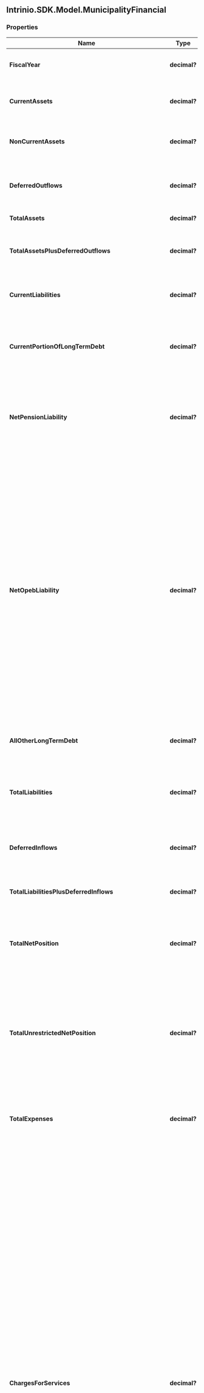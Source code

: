 ## Intrinio.SDK.Model.MunicipalityFinancial
### Properties

Name | Type | Description | Notes
------------ | ------------- | ------------- | -------------
**FiscalYear** | **decimal?** | The fiscal year from which the financial data came from | [optional] 
**CurrentAssets** | **decimal?** | Government-wide holdings that can be liquidated on short notice | [optional] 
**NonCurrentAssets** | **decimal?** | Government-wide holdings not intended for near-term liquidation | [optional] 
**DeferredOutflows** | **decimal?** | Government-wide consumptions of net position applicable to a future year | [optional] 
**TotalAssets** | **decimal?** | Government-wide holdings | [optional] 
**TotalAssetsPlusDeferredOutflows** | **decimal?** | Sum of government-wide total assets and deferred outflows of resources | [optional] 
**CurrentLiabilities** | **decimal?** | Government-wide liabilities that typically become due within one year | [optional] 
**CurrentPortionOfLongTermDebt** | **decimal?** | Government-wide portion of long term obligations, such as bond and loan debt coming due within the next year | [optional] 
**NetPensionLiability** | **decimal?** | Government-wide liability for employee pensions net of the fiduciary net position of pension plans in which the government has an interest | [optional] 
**NetOpebLiability** | **decimal?** | Government-wide liability for other postemployment benefits (OPEB). These are benefits (such as death benefits, life insurance, disability, and long-term care) that are paid in the period after employment and that are provided separately from a pension plan, as well as healthcare benefits paid in the period after employment, regardless of the manner in which they are provided. OPEB does not include termination benefits or termination payments for sick leave. Liability is reported net of any OPEB assets the government may control. | [optional] 
**AllOtherLongTermDebt** | **decimal?** | Government-wide liabilities not elsewhere classified | [optional] 
**TotalLiabilities** | **decimal?** | The sum of the Municipality&#39;s all other long term debt, net open liability, net pension liability, and current portion of long term debt | [optional] 
**DeferredInflows** | **decimal?** | Government-wide acquisitions of net position applicable to a future year | [optional] 
**TotalLiabilitiesPlusDeferredInflows** | **decimal?** | Sum of government-wide liabilities and deferred inflows of resources | [optional] 
**TotalNetPosition** | **decimal?** | Government-wide assets and deferred outflows less government-wide liabilities and deferred inflows | [optional] 
**TotalUnrestrictedNetPosition** | **decimal?** | Net amount of government-wide assets, deferred outflows of resources, liabilities, and deferred inflows of resources that are not included in the determination of net investment in capital assets or the restricted components of net position | [optional] 
**TotalExpenses** | **decimal?** | Decreases in net position that occurred during the past year, government-wide | [optional] 
**ChargesForServices** | **decimal?** | Charges for services is the term used for a broad category of program revenues that arise from charges to customers, applicants, or others who purchase, use, or directly benefit from the goods, services, or privileges provided, or are otherwise directly affected by the services. Revenues in this category include fees charged for specific services, such as water use or garbage collection; licenses and permits, such as dog licenses, liquor licenses, and building permits; operating special assessments, such as for street cleaning or special street lighting; and any other amounts charged to service recipients. Fines and forfeitures are also included in this category because they result from direct charges to those who are otherwise directly affected by a program or service, even though they receive no benefit. Payments from other governments for goods or services should be reported in this category. | [optional] 
**OperatingGrantsAndContributions** | **decimal?** | Program-specific grants and contributions - includes revenues arising from mandatory and voluntary nonexchange transactions with other governments, organizations, or individuals that are restricted for use in a particular program. Some grants and contributions consist of capital assets or resources that are restricted for capital purposes—to purchase, construct, or renovate capital assets associated with a specific program. These should be reported separately from grants and contributions that may be used either for operating expenses or for capital expenditures of the program at the discretion of the reporting government. These categories of program revenue are specifically attributable to a program and reduce the net expense of that program to the reporting government. For example, a state may provide an operating grant to a county sheriff&#39;s department for a drug-awareness-and-enforcement program. | [optional] 
**CapitalGrantsAndContributions** | **decimal?** | Program-specific grants and contributions - includes revenues arising from mandatory and voluntary nonexchange transactions with other governments, organizations, or individuals that are restricted for use in a particular program. Some grants and contributions consist of capital assets or resources that are restricted for capital purposes—to purchase, construct, or renovate capital assets associated with a specific program. These should be reported separately from grants and contributions that may be used either for operating expenses or for capital expenditures of the program at the discretion of the reporting government. These categories of program revenue are specifically attributable to a program and reduce the net expense of that program to the reporting government. For example, a state may provide a capital grant to finance construction of a new jail. | [optional] 
**GeneralRevenues** | **decimal?** | All revenues are general revenues unless they are required to be reported as program revenues. All taxes, even those that are levied for a specific purpose, are general revenues and should be reported by type of tax—for example, sales tax, property tax, franchise tax, income tax. All other nontax revenues (including interest, grants, and contributions) that do not meet the criteria to be reported as program revenues should also be reported as general revenues. General revenues should be reported after total net expense of the government&#39;s functions. | [optional] 
**OtherRevenues** | **decimal?** | Government-wide revenues not elsewhere classified | [optional] 
**TotalRevenues** | **decimal?** | Increases in net position that occurred during the past year, government-wide | [optional] 
**ChangeInNetAssets** | **decimal?** | Difference between the government&#39;s net position at the end of the fiscal year and the government&#39;s net position at the beginning of the fiscal year | [optional] 
**NonSpendableGeneralFundBalance** | **decimal?** | The portion of general fund balance classified as nonspendable. The nonspendable fund balance classification includes amounts that cannot be spent because they are either (a) not in spendable form or (b) legally or contractually required to be maintained intact. The “not in spendable form” criterion includes items that are not expected to be converted to cash, for example, inventories and prepaid amounts. It also includes the long-term amount of loans and notes receivable, as well as property acquired for resale. However, if the use of the proceeds from the collection of those receivables or from the sale of those properties is restricted, committed, or assigned, then they should be included in the appropriate fund balance classification (restricted, committed, or assigned), rather than nonspendable fund balance. The corpus (or principal) of a permanent fund is an example of an amount that is legally or contractually required to be maintained intact. | [optional] 
**RestrictedGeneralFundBalance** | **decimal?** | The portion of general fund balance classified as restricted. Fund balance should be reported as restricted when constraints placed on the use of resources are either (a) Externally imposed by creditors (such as through debt covenants), grantors, contributors, or laws or regulations of other governments or (b) Imposed by law through constitutional provisions or enabling legislation. | [optional] 
**CommittedGeneralFundBalance** | **decimal?** | The portion of general fund balance classified as committed. Amounts that can only be used for specific purposes pursuant to constraints imposed by formal action of the government’s highest level of decision-making authority should be reported as committed fund balance. Those committed amounts cannot be used for any other purpose unless the government removes or changes the specified use by taking the same type of action (for example, legislation, resolution, ordinance) it employed to previously commit those amounts. The authorization specifying the purposes for which amounts can be used should have the consent of both the legislative and executive branches of the government, if applicable. Committed fund balance also should incorporate contractual obligations to the extent that existing resources in the fund have been specifically committed for use in satisfying those contractual requirements. | [optional] 
**UnassignedGeneralFundBalance** | **decimal?** | The portion of general fund balance classified as unassigned. Unassigned fund balance is the residual classification for the general fund. This classification represents fund balance that has not been assigned to other funds and that has not been restricted, committed, or assigned to specific purposes within the general fund. The general fund should be the only fund that reports a positive unassigned fund balance amount. In other governmental funds, if expenditures incurred for specific purposes exceeded the amounts restricted, committed, or assigned to those purposes, it may be necessary to report a negative unassigned fund balance. | [optional] 
**AssignedGeneralFundBalance** | **decimal?** | The portion of general fund balance classified as assigned. Amounts that are constrained by the government’s intent to be used for specific purposes, but are neither restricted nor committed, should be reported as assigned fund balance, except for stabilization arrangements.. Intent should be expressed by (a) the governing body itself or (b) a body (a budget or finance committee, for example) or official to which the governing body has delegated the authority to assign amounts to be used for specific purposes. | [optional] 
**TotalGeneralFundBalance** | **decimal?** | General fund balance in all classifications. Fund balance is the difference between governmental fund assets and deferred outflows of resources, and liabilities and deferred inflows of resources. It is sometimes referred to as fund equity. The general fund is used to account for and report all financial resources not accounted for and reported in another governmental fund. | [optional] 
**NonSpendableGovernmentalFundBalance** | **decimal?** | For all governmental funds, the aggregate of fund balances that are classified as nonspendable. The nonspendable fund balance classification includes amounts that cannot be spent because they are either (a) not in spendable form or (b) legally or contractually required to be maintained intact. The “not in spendable form” criterion includes items that are not expected to be converted to cash, for example, inventories and prepaid amounts. It also includes the long-term amount of loans and notes receivable, as well as property acquired for resale. However, if the use of the proceeds from the collection of those receivables or from the sale of those properties is restricted, committed, or assigned, then they should be included in the appropriate fund balance classification (restricted, committed, or assigned), rather than nonspendable fund balance. | [optional] 
**RestrictedGovernmentalFundBalance** | **decimal?** | For all governmental funds, the aggregate of fund balances that are classified as restricted. Fund balance should be reported as restricted when constraints placed on the use of resources are either (a) Externally imposed by creditors (such as through debt covenants), grantors, contributors, or laws or regulations of other governments; or (b) Imposed by law through constitutional provisions or enabling legislation. | [optional] 
**CommittedGovernmentalFundBalance** | **decimal?** | For all governmental funds, the aggregate of fund balances that are classified as committed. Amounts that can only be used for specific purposes pursuant to constraints imposed by formal action of the government’s highest level of decision-making authority should be reported as committed fund balance. Those committed amounts cannot be used for any other purpose unless the government removes or changes the specified use by taking the same type of action (for example, legislation, resolution, ordinance) it employed to previously commit those amounts. The authorization specifying the purposes for which amounts can be used should have the consent of both the legislative and executive branches of the government, if applicable. Committed fund balance also should incorporate contractual obligations to the extent that existing resources in the fund have been specifically committed for use in satisfying those contractual requirements. | [optional] 
**UnassignedGovernmentalFundBalance** | **decimal?** | For all governmental funds, the aggregate of fund balances that are classified as unassigned. Unassigned fund balance is the residual classification for the general fund. This classification represents fund balance that has not been assigned to other funds and that has not been restricted, committed, or assigned to specific purposes within the general fund. The general fund should be the only fund that reports a positive unassigned fund balance amount. In other governmental funds, if expenditures incurred for specific purposes exceeded the amounts restricted, committed, or assigned to those purposes, it may be necessary to report a negative unassigned fund balance. | [optional] 
**AssignedGovernmentalFundBalance** | **decimal?** | For all governmental funds, the aggregate of fund balances that are classified as assigned. Amounts that are constrained by the government’s intent to be used for specific purposes, but are neither restricted nor committed, should be reported as assigned fund balance, except for stabilization arrangements.. Intent should be expressed by (a) the governing body itself or (b) a body (a budget or finance committee, for example) or official to which the governing body has delegated the authority to assign amounts to be used for specific purposes. | [optional] 
**TotalGovernmentalFundBalance** | **decimal?** | For all governmental funds, the aggregate of all fund balances in any classification. Fund balance is the difference between governmental fund assets and deferred outflows of resources, and liabilities and deferred inflows of resources. It is sometimes referred to as fund equity. Governmental funds are used to account for general government activities that are financed primarily through taxes, intergovernmental revenues, and other nonexchange revenues. | [optional] 
**GeneralFundRevenues** | **decimal?** | Increases in financial resources attributable to the general fund. The general fund is used to account for and report all financial resources not accounted for and reported in another governmental fund. | [optional] 
**GeneralFundExpenditures** | **decimal?** | Decreases in financial resources attributable to the general fund. The general fund is used to account for and report all financial resources not accounted for and reported in another governmental fund. | [optional] 
**GeneralFundRevenuesOverUnderExpenditure** | **decimal?** | Difference between general fund revenues and expenditures.  If positive, this amount is called a surplus.  If negative, it represents a deficit. The general fund is used to account for and report all financial resources not accounted for and reported in another governmental fund. | [optional] 
**GovernmentalFundRevenues** | **decimal?** | Increases in financial resources attributable to any governmental fund. Governmental funds are used to account for general government activities that are financed primarily through taxes, intergovernmental revenues, and other nonexchange revenues. | [optional] 
**GovernmentalFundExpenditures** | **decimal?** | Decreases in financial resources attributable to any governmental fund. Governmental funds are used to account for general government activities that are financed primarily through taxes, intergovernmental revenues, and other nonexchange revenues. | [optional] 
**GovernmentalFundRevenuesOverUnderExpenditure** | **decimal?** | Difference between revenues and expenditures attributable to all governmental funds.  If positive, this amount is called a surplus.  If negative, it represents a deficit. Governmental funds are used to account for general government activities that are financed primarily through taxes, intergovernmental revenues, and other nonexchange revenues. | [optional] 

